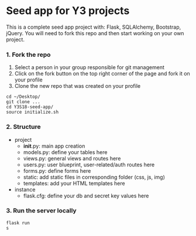 # Seed app for Y3 projects

This is a complete seed app project with: Flask, SQLAlchemy, Bootstrap, jQuery.
You will need to fork this repo and then start working on your own project.

### 1. Fork the repo

1. Select a person in your group responsible for git management
2. Click on the fork button on the top right corner of the page and fork it on your profile
3. Clone the new repo that was created on your profile

```
cd ~/Desktop/
git clone ...
cd Y3S18-seed-app/
source initialize.sh
```

### 2. Structure

- project
  - __init__.py: main app creation
  - models.py: define your tables here
  - views.py: general views and routes here
  - users.py: user blueprint, user-related/auth routes here
  - forms.py: define forms here
  - static: add static files in corresponding folder (css, js, img)
  - templates: add your HTML templates here
- instance
  - flask.cfg: define your db and secret key values here

### 3. Run the server locally

```
flask run
s
```
